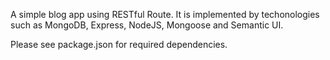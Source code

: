 A simple blog app using RESTful Route. It is implemented by techonologies such as MongoDB, Express, NodeJS, Mongoose and Semantic UI. 

Please see package.json for required dependencies.
